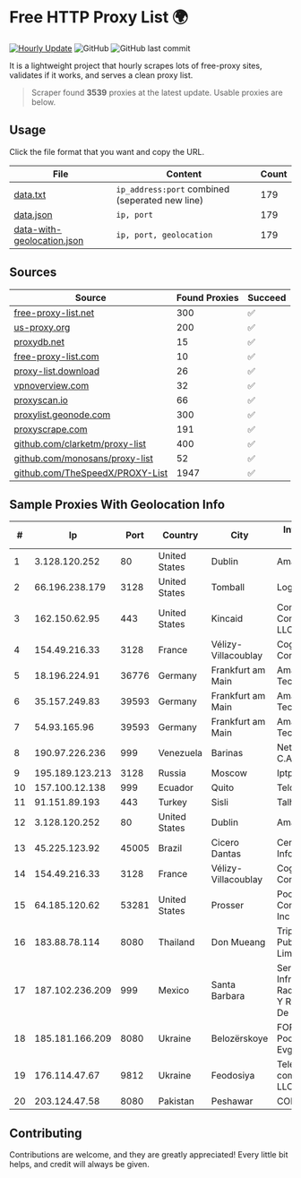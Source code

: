 
# Free HTTP Proxy List 🌍

[![Hourly Update](https://github.com/mertguvencli/http-proxy-list/actions/workflows/main.yml/badge.svg?branch=main)](https://github.com/mertguvencli/http-proxy-list/actions/workflows/main.yml)
![GitHub](https://img.shields.io/github/license/mertguvencli/http-proxy-list)
![GitHub last commit](https://img.shields.io/github/last-commit/mertguvencli/http-proxy-list)

It is a lightweight project that hourly scrapes lots of free-proxy sites, validates if it works, and serves a clean proxy list.


> Scraper found **3539** proxies at the latest update. Usable proxies are below.

## Usage

Click the file format that you want and copy the URL.


|File|Content|Count|
|----|-------|-----|
|[data.txt](https://raw.githubusercontent.com/mertguvencli/http-proxy-list/main/proxy-list/data.txt)|`ip_address:port` combined (seperated new line)|179|
|[data.json](https://raw.githubusercontent.com/mertguvencli/http-proxy-list/main/proxy-list/data.json)|`ip, port`|179|
|[data-with-geolocation.json](https://raw.githubusercontent.com/mertguvencli/http-proxy-list/main/proxy-list/data-with-geolocation.json)|`ip, port, geolocation`|179|

## Sources

|Source|Found Proxies|Succeed|
|------|-------------|-------|
|[free-proxy-list.net](https://free-proxy-list.net)|300|✅|
|[us-proxy.org](https://www.us-proxy.org)|200|✅|
|[proxydb.net](http://proxydb.net)|15|✅|
|[free-proxy-list.com](https://free-proxy-list.com/?page=&port=&type%5B%5D=http&type%5B%5D=https&up_time=0&search=Search)|10|✅|
|[proxy-list.download](https://www.proxy-list.download/HTTP)|26|✅|
|[vpnoverview.com](https://vpnoverview.com/privacy/anonymous-browsing/free-proxy-servers)|32|✅|
|[proxyscan.io](https://www.proxyscan.io)|66|✅|
|[proxylist.geonode.com](https://proxylist.geonode.com/api/proxy-list?limit=300&page=1&sort_by=lastChecked&sort_type=desc&protocols=http,https)|300|✅|
|[proxyscrape.com](https://api.proxyscrape.com/v2/?request=displayproxies&protocol=http&timeout=10000&country=all&ssl=all&anonymity=all)|191|✅|
|[github.com/clarketm/proxy-list](https://raw.githubusercontent.com/clarketm/proxy-list/master/proxy-list-raw.txt)|400|✅|
|[github.com/monosans/proxy-list](https://raw.githubusercontent.com/monosans/proxy-list/main/proxies/http.txt)|52|✅|
|[github.com/TheSpeedX/PROXY-List](https://raw.githubusercontent.com/TheSpeedX/PROXY-List/master/http.txt)|1947|✅|


## Sample Proxies With Geolocation Info

|#|Ip|Port|Country|City|Internet Service Provider|
|-|--|----|-------|----|-------------------------|
|1|3.128.120.252|80|United States|Dublin|Amazon.com, Inc.|
|2|66.196.238.179|3128|United States|Tomball|Logix|
|3|162.150.62.95|443|United States|Kincaid|Comcast Cable Communications, LLC|
|4|154.49.216.33|3128|France|Vélizy-Villacoublay|Cogent Communications|
|5|18.196.224.91|36776|Germany|Frankfurt am Main|Amazon Technologies Inc.|
|6|35.157.249.83|39593|Germany|Frankfurt am Main|Amazon Technologies Inc.|
|7|54.93.165.96|39593|Germany|Frankfurt am Main|Amazon Technologies Inc.|
|8|190.97.226.236|999|Venezuela|Barinas|NetLink América C.A.|
|9|195.189.123.213|3128|Russia|Moscow|Iptp LTD|
|10|157.100.12.138|999|Ecuador|Quito|Telconet S.A|
|11|91.151.89.193|443|Turkey|Sisli|Talha Bogaz|
|12|3.128.120.252|80|United States|Dublin|Amazon.com, Inc.|
|13|45.225.123.92|45005|Brazil|Cicero Dantas|Centrosulnet Informatica Eireli|
|14|154.49.216.33|3128|France|Vélizy-Villacoublay|Cogent Communications|
|15|64.185.120.62|53281|United States|Prosser|Pocketinet Communications, Inc|
|16|183.88.78.114|8080|Thailand|Don Mueang|Triple T Broadband Public Company Limited|
|17|187.102.236.209|999|Mexico|Santa Barbara|Servicios De Infraestructura De Radiocomunicacion Y Redes Privadas De Datos HYP|
|18|185.181.166.209|8080|Ukraine|Belozërskoye|FOP Vitaly Podkhalyuzin Evgenyevich|
|19|176.114.47.67|9812|Ukraine|Feodosiya|Telecommunication company FEONET+ LLC|
|20|203.124.47.58|8080|Pakistan|Peshawar|COMSATS|



## Contributing

Contributions are welcome, and they are greatly appreciated! Every
little bit helps, and credit will always be given.

